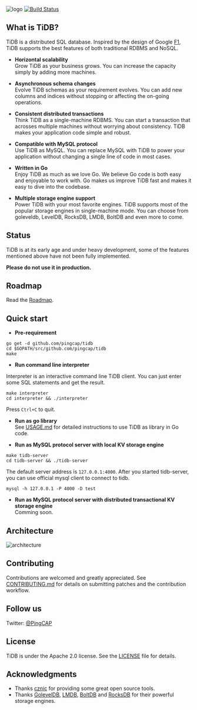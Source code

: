 ![logo](./docs/logo_with_text.png)
[![Build Status](https://travis-ci.org/pingcap/tidb.svg?branch=master)](https://travis-ci.org/pingcap/tidb)
## What is TiDB?

TiDB is a distributed SQL database.
Inspired by the design of Google [F1](http://research.google.com/pubs/pub41344.html), TiDB supports the best features of both traditional RDBMS and NoSQL.

- __Horizontal scalability__  
Grow TiDB as your business grows. You can increase the capacity simply by adding more machines.

- __Asynchronous schema changes__  
Evolve TiDB schemas as your requirement evolves. You can add new columns and indices without stopping or affecting the on-going operations.

- __Consistent distributed transactions__  
Think TiDB as a single-machine RDBMS. You can start a transaction that acrosses multiple machines without worrying about consistency. TiDB makes your application code simple and robust.

- __Compatible with MySQL protocol__  
Use TiDB as MySQL. You can replace MySQL with TiDB to power your application without changing a single line of code in most cases.

- __Written in Go__  
Enjoy TiDB as much as we love Go. We believe Go code is both easy and enjoyable to work with. Go makes us improve TiDB fast and makes it easy to dive into the codebase.

- __Multiple storage engine support__  
Power TiDB with your most favorite engines. TiDB supports most of the popular storage engines in single-machine mode. You can choose from goleveldb, LevelDB, RocksDB, LMDB, BoltDB and even more to come.

## Status

TiDB is at its early age and under heavy development, some of the features mentioned above have not been fully implemented.

__Please do not use it in production.__

## Roadmap

Read the [Roadmap](./ROADMAP.md).

## Quick start

- __Pre-requirement__  
```
go get -d github.com/pingcap/tidb
cd $GOPATH/src/github.com/pingcap/tidb
make
```

- __Run command line interpreter__

Interpreter is an interactive command line TiDB client.
You can just enter some SQL statements and get the result.
```
make interpreter
cd interpreter && ./interpreter
```
Press `Ctrl+C` to quit.

- __Run as go library__  
See [USAGE.md](./docs/USAGE.md) for detailed instructions to use TiDB as library in Go code.

- __Run as MySQL protocol server with local KV storage engine__
```
make tidb-server
cd tidb-server && ./tidb-server
```
The default server address is `127.0.0.1:4000`.
After you started tidb-server, you can use official mysql client to connect to tidb.
```
mysql -h 127.0.0.1 -P 4000 -D test
```

- __Run as MySQL protocol server with distributed transactional KV storage engine__  
Comming soon.

## Architecture

![architecture](./docs/architecture.png)

## Contributing
Contributions are welcomed and greatly appreciated. See [CONTRIBUTING.md](./docs/CONTRIBUTING.md)
for details on submitting patches and the contribution workflow.

## Follow us

Twitter: [@PingCAP](https://twitter.com/PingCAP)

## License
TiDB is under the Apache 2.0 license. See the [LICENSE](./LICENSE.md) file for details.

## Acknowledgments
- Thanks [cznic](https://github.com/cznic) for providing some great open source tools.
- Thanks [GolevelDB](https://github.com/syndtr/goleveldb), [LMDB](https://github.com/LMDB/lmdb), [BoltDB](https://github.com/boltdb/bolt) and [RocksDB](https://github.com/facebook/rocksdb) for their powerful storage engines.
